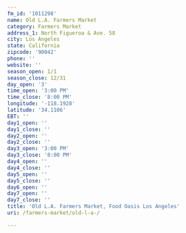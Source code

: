 ```yaml
---
fm_id: '1011298'
name: Old L.A. Farmers Market
category: Farmers Market
address_1: North Figueroa & Ave. 58
city: Los Angeles
state: California
zipcode: '90042'
phone: ''
website: ''
season_open: 1/1
season_close: 12/31
day_open: '3'
time_open: '3:00 PM'
time_close: '8:00 PM'
longitude: '-118.1928'
latitude: '34.1106'
EBT: ''
day1_open: ''
day1_close: ''
day2_open: ''
day2_close: ''
day3_open: '3:00 PM'
day3_close: '8:00 PM'
day4_open: ''
day4_close: ''
day5_open: ''
day5_close: ''
day6_open: ''
day7_open: ''
day7_close: ''
title: 'Old L.A. Farmers Market, Food Oasis Los Angeles'
uri: /farmers-market/old-l-a-/

---
```

